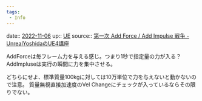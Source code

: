 ```yaml
---
tags:
 - Info
---
```


date:: [2022-11-06](Daily_Note/2022-11-06.md)
up:: [UE](../Bar/App/Unreal_Engine.md)
source:: [第一次 Add Force / Add Impulse 戦争 - UnrealYoshidaのUE4講座](https://ikagamedev.hatenablog.com/entry/2017/02/01/204221)

AddForceは毎フレーム力を与える感じ。つまり1秒で指定量の力が入る？
AddImpluseは実行の瞬間に力を集中させる。

どちらにせよ、標準質量100kgに対しては10万単位で力を与えないと動かないので注意。
質量無視直接加速度のVel Changeにチェックが入っているならその限りでない。